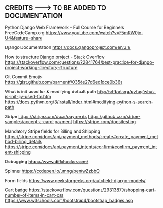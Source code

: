 ## CREDITS ---> TO BE ADDED TO DOCUMENTATION
Python Django Web Framework - Full Course for Beginners
FreeCodeCamp.org
https://www.youtube.com/watch?v=F5mRW0jo-U4&feature=share

Django Documentation
https://docs.djangoproject.com/en/3.1/

How to structure Django project - Stack Overflow
https://stackoverflow.com/questions/22841764/best-practice-for-django-project-working-directory-structure

Git Commit Emojis 
https://gist.github.com/parmentf/035de27d6ed1dce0b36a

What is init used for & modifying default path
http://effbot.org/pyfaq/what-is-init-py-used-for.htm
https://docs.python.org/3/install/index.html#modifying-python-s-search-path

Stripe
https://stripe.com/docs/payments
https://github.com/stripe-samples/accept-a-card-payment
https://stripe.com/docs/testing

Mandatory Stripe fields for Billing and Shipping
https://stripe.com/docs/api/payment_methods/create#create_payment_method-billing_details
https://stripe.com/docs/api/payment_intents/confirm#confirm_payment_intent-shipping

Debugging
https://www.diffchecker.com/

Spinner
https://codepen.io/umng/pen/wZzbbQ

Form fields
https://www.geeksforgeeks.org/autofield-django-models/

Cart badge
https://stackoverflow.com/questions/29313879/shopping-cart-number-of-items-in-cart-css
https://www.w3schools.com/bootstrap4/bootstrap_badges.asp